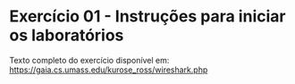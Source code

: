 # Exercício 01 - Instruções para iniciar os laboratórios
Texto completo do exercício disponível em:  https://gaia.cs.umass.edu/kurose_ross/wireshark.php